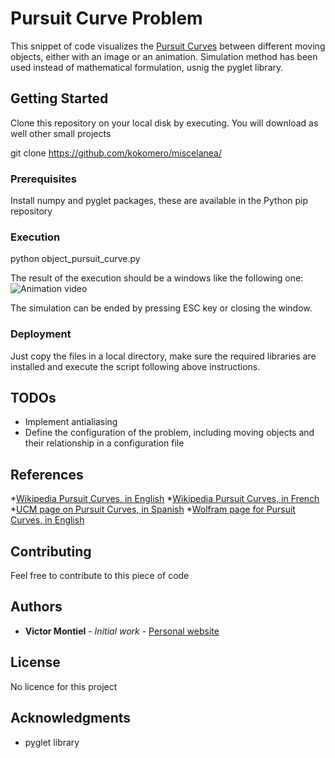 # Pursuit Curve Problem

This snippet of code visualizes the [Pursuit Curves](https://en.wikipedia.org/wiki/Pursuit_curve) between different moving objects, either with an image or an animation.
Simulation method has been used instead of mathematical formulation, usnig the pyglet library.

## Getting Started

Clone this repository on your local disk by executing. You will download as well other small projects

git clone https://github.com/kokomero/miscelanea/

### Prerequisites

Install numpy and pyglet packages, these are available in the Python pip repository

### Execution

python object_pursuit_curve.py

The result of the execution should be a windows like the following one:
![Animation video](https://github.com/kokomero/miscelanea/tree/master/TowerOfHanoi/output.gif)

The simulation can be ended by pressing ESC key or closing the window.

### Deployment

Just copy the files in a local directory, make sure the required libraries are installed and execute the script following above instructions.

## TODOs
* Implement antialiasing
* Define the configuration of the problem, including moving objects and their relationship in a configuration file

## References
*[Wikipedia Pursuit Curves, in English](https://en.wikipedia.org/wiki/Pursuit_curve)
*[Wikipedia Pursuit Curves, in French](https://fr.wikipedia.org/wiki/Courbe_du_chien)
*[UCM page on Pursuit Curves, in Spanish](http://www.mat.ucm.es/cosasmdg/cdsmdg/modelizaciones/proyectos/proyecto2/index.htm)
*[Wolfram page for Pursuit Curves, in English](http://mathworld.wolfram.com/PursuitCurve.html)

## Contributing

Feel free to contribute to this piece of code

## Authors
* **Victor Montiel** - *Initial work* - [Personal website](http://www.victormontielargaiz.net)

## License
No licence for this project

## Acknowledgments
* pyglet library


